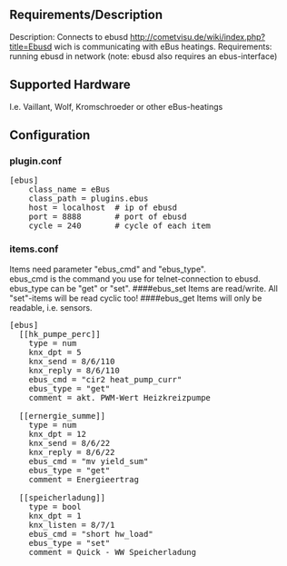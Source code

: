 ## Requirements/Description
Description:
Connects to ebusd http://cometvisu.de/wiki/index.php?title=Ebusd wich is communicating with eBus heatings.
Requirements:
running ebusd in network (note: ebusd also requires an ebus-interface)

## Supported Hardware
I.e. Vaillant, Wolf, Kromschroeder or other eBus-heatings

## Configuration
### plugin.conf

<pre>
[ebus]
    class_name = eBus
    class_path = plugins.ebus
    host = localhost  # ip of ebusd
    port = 8888       # port of ebusd
    cycle = 240       # cycle of each item
</pre>  
  
    

### items.conf
Items need parameter "ebus_cmd" and "ebus_type".  
ebus_cmd is the command you use for telnet-connection to ebusd.  
ebus_type can be "get" or "set".
####ebus_set
Items are read/write. All "set"-items will be read cyclic too!
####ebus_get
Items will only be readable, i.e. sensors.

<pre>
[ebus]
  [[hk_pumpe_perc]]
    type = num
    knx_dpt = 5
    knx_send = 8/6/110
    knx_reply = 8/6/110
    ebus_cmd = "cir2 heat_pump_curr"
    ebus_type = "get"
    comment = akt. PWM-Wert Heizkreizpumpe

  [[ernergie_summe]]
    type = num
    knx_dpt = 12
    knx_send = 8/6/22
    knx_reply = 8/6/22
    ebus_cmd = "mv yield_sum"
    ebus_type = "get"
    comment = Energieertrag
  
  [[speicherladung]]
    type = bool
    knx_dpt = 1
    knx_listen = 8/7/1
    ebus_cmd = "short hw_load"
    ebus_type = "set"
    comment = Quick - WW Speicherladung
</pre>   
  
